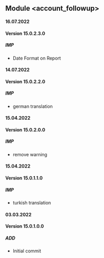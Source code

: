 ## Module <account_followup>

#### 16.07.2022
#### Version 15.0.2.3.0
##### IMP
- Date Format on Report

#### 14.07.2022
#### Version 15.0.2.2.0
##### IMP
- german translation

#### 15.04.2022
#### Version 15.0.2.0.0
##### IMP
- remove warning

#### 15.04.2022
#### Version 15.0.1.1.0
##### IMP
- turkish translation

#### 03.03.2022
#### Version 15.0.1.0.0
##### ADD
- Initial commit



